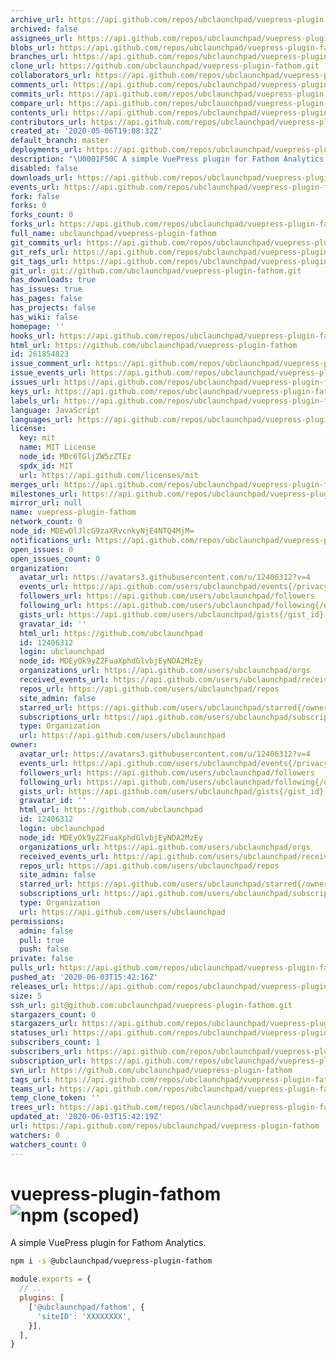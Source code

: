 ```yaml
---
archive_url: https://api.github.com/repos/ubclaunchpad/vuepress-plugin-fathom/{archive_format}{/ref}
archived: false
assignees_url: https://api.github.com/repos/ubclaunchpad/vuepress-plugin-fathom/assignees{/user}
blobs_url: https://api.github.com/repos/ubclaunchpad/vuepress-plugin-fathom/git/blobs{/sha}
branches_url: https://api.github.com/repos/ubclaunchpad/vuepress-plugin-fathom/branches{/branch}
clone_url: https://github.com/ubclaunchpad/vuepress-plugin-fathom.git
collaborators_url: https://api.github.com/repos/ubclaunchpad/vuepress-plugin-fathom/collaborators{/collaborator}
comments_url: https://api.github.com/repos/ubclaunchpad/vuepress-plugin-fathom/comments{/number}
commits_url: https://api.github.com/repos/ubclaunchpad/vuepress-plugin-fathom/commits{/sha}
compare_url: https://api.github.com/repos/ubclaunchpad/vuepress-plugin-fathom/compare/{base}...{head}
contents_url: https://api.github.com/repos/ubclaunchpad/vuepress-plugin-fathom/contents/{+path}
contributors_url: https://api.github.com/repos/ubclaunchpad/vuepress-plugin-fathom/contributors
created_at: '2020-05-06T19:08:32Z'
default_branch: master
deployments_url: https://api.github.com/repos/ubclaunchpad/vuepress-plugin-fathom/deployments
description: "\U0001F50C A simple VuePress plugin for Fathom Analytics "
disabled: false
downloads_url: https://api.github.com/repos/ubclaunchpad/vuepress-plugin-fathom/downloads
events_url: https://api.github.com/repos/ubclaunchpad/vuepress-plugin-fathom/events
fork: false
forks: 0
forks_count: 0
forks_url: https://api.github.com/repos/ubclaunchpad/vuepress-plugin-fathom/forks
full_name: ubclaunchpad/vuepress-plugin-fathom
git_commits_url: https://api.github.com/repos/ubclaunchpad/vuepress-plugin-fathom/git/commits{/sha}
git_refs_url: https://api.github.com/repos/ubclaunchpad/vuepress-plugin-fathom/git/refs{/sha}
git_tags_url: https://api.github.com/repos/ubclaunchpad/vuepress-plugin-fathom/git/tags{/sha}
git_url: git://github.com/ubclaunchpad/vuepress-plugin-fathom.git
has_downloads: true
has_issues: true
has_pages: false
has_projects: false
has_wiki: false
homepage: ''
hooks_url: https://api.github.com/repos/ubclaunchpad/vuepress-plugin-fathom/hooks
html_url: https://github.com/ubclaunchpad/vuepress-plugin-fathom
id: 261854823
issue_comment_url: https://api.github.com/repos/ubclaunchpad/vuepress-plugin-fathom/issues/comments{/number}
issue_events_url: https://api.github.com/repos/ubclaunchpad/vuepress-plugin-fathom/issues/events{/number}
issues_url: https://api.github.com/repos/ubclaunchpad/vuepress-plugin-fathom/issues{/number}
keys_url: https://api.github.com/repos/ubclaunchpad/vuepress-plugin-fathom/keys{/key_id}
labels_url: https://api.github.com/repos/ubclaunchpad/vuepress-plugin-fathom/labels{/name}
language: JavaScript
languages_url: https://api.github.com/repos/ubclaunchpad/vuepress-plugin-fathom/languages
license:
  key: mit
  name: MIT License
  node_id: MDc6TGljZW5zZTEz
  spdx_id: MIT
  url: https://api.github.com/licenses/mit
merges_url: https://api.github.com/repos/ubclaunchpad/vuepress-plugin-fathom/merges
milestones_url: https://api.github.com/repos/ubclaunchpad/vuepress-plugin-fathom/milestones{/number}
mirror_url: null
name: vuepress-plugin-fathom
network_count: 0
node_id: MDEwOlJlcG9zaXRvcnkyNjE4NTQ4MjM=
notifications_url: https://api.github.com/repos/ubclaunchpad/vuepress-plugin-fathom/notifications{?since,all,participating}
open_issues: 0
open_issues_count: 0
organization:
  avatar_url: https://avatars3.githubusercontent.com/u/12406312?v=4
  events_url: https://api.github.com/users/ubclaunchpad/events{/privacy}
  followers_url: https://api.github.com/users/ubclaunchpad/followers
  following_url: https://api.github.com/users/ubclaunchpad/following{/other_user}
  gists_url: https://api.github.com/users/ubclaunchpad/gists{/gist_id}
  gravatar_id: ''
  html_url: https://github.com/ubclaunchpad
  id: 12406312
  login: ubclaunchpad
  node_id: MDEyOk9yZ2FuaXphdGlvbjEyNDA2MzEy
  organizations_url: https://api.github.com/users/ubclaunchpad/orgs
  received_events_url: https://api.github.com/users/ubclaunchpad/received_events
  repos_url: https://api.github.com/users/ubclaunchpad/repos
  site_admin: false
  starred_url: https://api.github.com/users/ubclaunchpad/starred{/owner}{/repo}
  subscriptions_url: https://api.github.com/users/ubclaunchpad/subscriptions
  type: Organization
  url: https://api.github.com/users/ubclaunchpad
owner:
  avatar_url: https://avatars3.githubusercontent.com/u/12406312?v=4
  events_url: https://api.github.com/users/ubclaunchpad/events{/privacy}
  followers_url: https://api.github.com/users/ubclaunchpad/followers
  following_url: https://api.github.com/users/ubclaunchpad/following{/other_user}
  gists_url: https://api.github.com/users/ubclaunchpad/gists{/gist_id}
  gravatar_id: ''
  html_url: https://github.com/ubclaunchpad
  id: 12406312
  login: ubclaunchpad
  node_id: MDEyOk9yZ2FuaXphdGlvbjEyNDA2MzEy
  organizations_url: https://api.github.com/users/ubclaunchpad/orgs
  received_events_url: https://api.github.com/users/ubclaunchpad/received_events
  repos_url: https://api.github.com/users/ubclaunchpad/repos
  site_admin: false
  starred_url: https://api.github.com/users/ubclaunchpad/starred{/owner}{/repo}
  subscriptions_url: https://api.github.com/users/ubclaunchpad/subscriptions
  type: Organization
  url: https://api.github.com/users/ubclaunchpad
permissions:
  admin: false
  pull: true
  push: false
private: false
pulls_url: https://api.github.com/repos/ubclaunchpad/vuepress-plugin-fathom/pulls{/number}
pushed_at: '2020-06-03T15:42:16Z'
releases_url: https://api.github.com/repos/ubclaunchpad/vuepress-plugin-fathom/releases{/id}
size: 5
ssh_url: git@github.com:ubclaunchpad/vuepress-plugin-fathom.git
stargazers_count: 0
stargazers_url: https://api.github.com/repos/ubclaunchpad/vuepress-plugin-fathom/stargazers
statuses_url: https://api.github.com/repos/ubclaunchpad/vuepress-plugin-fathom/statuses/{sha}
subscribers_count: 1
subscribers_url: https://api.github.com/repos/ubclaunchpad/vuepress-plugin-fathom/subscribers
subscription_url: https://api.github.com/repos/ubclaunchpad/vuepress-plugin-fathom/subscription
svn_url: https://github.com/ubclaunchpad/vuepress-plugin-fathom
tags_url: https://api.github.com/repos/ubclaunchpad/vuepress-plugin-fathom/tags
teams_url: https://api.github.com/repos/ubclaunchpad/vuepress-plugin-fathom/teams
temp_clone_token: ''
trees_url: https://api.github.com/repos/ubclaunchpad/vuepress-plugin-fathom/git/trees{/sha}
updated_at: '2020-06-03T15:42:19Z'
url: https://api.github.com/repos/ubclaunchpad/vuepress-plugin-fathom
watchers: 0
watchers_count: 0
---
```


# vuepress-plugin-fathom ![npm (scoped)](https://img.shields.io/npm/v/@ubclaunchpad/vuepress-plugin-fathom)

A simple VuePress plugin for Fathom Analytics.

```sh
npm i -s @ubclaunchpad/vuepress-plugin-fathom
```

```js
module.exports = {
  // ...
  plugins: [
    ['@ubclaunchpad/fathom', {
      'siteID': 'XXXXXXXX',
    }],
  ],
}
```
